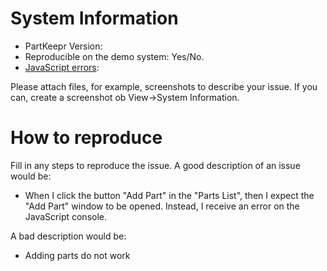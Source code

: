 [comment]: # (Hi and thanks for an issue. In order to help you best, please fill out the following information.)

# System Information

* PartKeepr Version:
* Reproducible on the demo system: Yes/No.
* [JavaScript errors](http://wiki.partkeepr.org/wiki/Issues/Opening_the_JavaScript_Console): 

Please attach files, for example, screenshots to describe your issue. If you can, create a screenshot ob View->System Information.

# How to reproduce

Fill in any steps to reproduce the issue. A good description of an issue would be:

* When I click the button "Add Part" in the "Parts List", then I expect the "Add Part" window to be opened. Instead, I receive an error on the JavaScript console.

A bad description would be:
* Adding parts do not work
